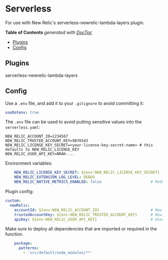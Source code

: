 # Serverless

For use with New Relic's serverless-newrelic-lambda-layers plugin.

<!-- START doctoc generated TOC please keep comment here to allow auto update -->
<!-- DON'T EDIT THIS SECTION, INSTEAD RE-RUN doctoc TO UPDATE -->
**Table of Contents**  *generated with [DocToc](https://github.com/thlorenz/doctoc)*

- [Plugins](#plugins)
- [Config](#config)

<!-- END doctoc generated TOC please keep comment here to allow auto update -->

## Plugins

serverless-newrelic-lambda-layers

## Config

Use a `.env` file, and add it to your `.gitignore` to avoid committing it:

```yaml
useDotenv: true
```

The `.env` file can be used to avoid putting sensitive values into the `serverless.yaml`:

```t
NEW_RELIC_ACCOUNT_ID=1234567
NEW_RELIC_TRUSTED_ACCOUNT_KEY=9876543
NEW_RELIC_LICENSE_KEY_SECRET=<your-license-key-secret-name> # this defaults to NEW_RELIC_LICENSE_KEY
NEW_RELIC_USER_API_KEY=NRAK-...
```

Environment variables:

```yaml
    NEW_RELIC_LICENSE_KEY_SECRET: ${env:NEW_RELIC_LICENSE_KEY_SECRET}
    NEW_RELIC_EXTENSION_LOG_LEVEL: DEBUG
    NEW_RELIC_NATIVE_METRICS_ENABLED: false                      # Reduce cold start duration by not collecting VM metrics
```

Plugin config:

```yaml
custom:
  newRelic:
    accountId: ${env:NEW_RELIC_ACCOUNT_ID}                       # New Relic account ID
    trustedAccountKey: ${env:NEW_RELIC_TRUSTED_ACCOUNT_KEY}      # New Relic account ID or parent ID
    apiKey: ${env:NEW_RELIC_USER_API_KEY}                        # User api key
```

Make sure to deploy all dependencies that are imported or required in the function.

```yaml
    package:
      patterns:
        - 'src/default/node_modules/**'
```
